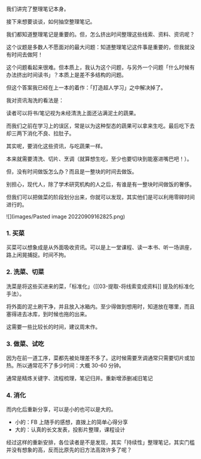 我们讲完了整理笔记本身。

接下来想要谈谈，如何抽空整理笔记。

我们都知道整理笔记是重要的。但，怎么挤出时间整理这些线索、资料、资讯呢？

这个议题是多数人不愿面对的最大问题：知道整理笔记这件事是重要的，但我就没有时间去做阿！

这个问题看起来很难。但本质上，我认为这个问题，与另外一个问题「什么时候有办法挤出时间读书」？本质上是差不多结构的问题。

但这个答案我已经在上一本的着作：「打造超人学习」之中解决掉了。

我对资讯淘洗的看法是：

读者可以将书/笔记视为未经清洗上面还沾满泥土的蔬果。

而我们之前在学习上的误区，常是以为这种型态的蔬果可以拿来生吃。最后吃下去却三两下消化不良、拉肚子。

其实呢，要消化这些资讯，与吃蔬果一样。

本来就需要清洗、切片、烹调（就算想生吃，至少也要切块到能塞进嘴巴吧！）。

但，没有时间做饭怎么办？而且是一整块的时间去做饭。

别担心，现代人，除了学术研究机构的人之后，有谁是有一整块时间做饭的奢侈。

但我们可以把做菜的阶段划分出来，你就可以发现，其实他们是可以利用零碎时间进行的。

![](images/Pasted image 20220909162825.png)

### 1. 买菜

买菜可以想象成是从外面吸收资讯。可以是上一堂课程、读一本书、听一场讲座，路上闲晃捕捉。时间不拘。

### 2. 洗菜、切菜

洗菜是将这些买进来的菜，「标准化」（[[03-提取-将线索变成资料]] 提及的标准化手法）。

将外面的泥土刷干净，并且放入冰箱内。至少得做到想用时，知道放在哪里，而且塞得进去冰库，到时候也拖的出来。

这需要一些比较长的时间，建议周末作。

### 3. 做菜、试吃

因为在前一道工序，菜都先被处理差不多了。这时候需要烹调通常只需要切片或加热。所以通常花不了多少时间：大概 30-60 分钟。

通常是精炼关键字、流程梳理，笔记归并。重新增添删减旧笔记

### 4. 消化

而内化后重新分享，可以是小的也可以是大的。

* 小的：FB 上随手的感想，直拨上的简单心得分享
* 大的：认真的长文发表，投影片整理，课程设计

经过这样的重新安排，各位读者是不是发现，其实「持续性」整理笔记，其实门槛并没有想象的高，反而比原先的旧方法高效许多了呢？

